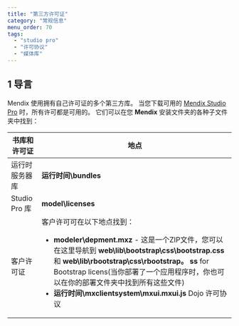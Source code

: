 ```yaml
---
title: "第三方许可证"
category: "常规信息"
menu_order: 70
tags:
  - "studio pro"
  - "许可协议"
  - "媒体库"
---
```


## 1 导言

Mendix 使用拥有自己许可证的多个第三方库。 当您下载可用的 [Mendix Studio Pro](https://marketplace.mendix.com/link/studiopro/) 时，所有许可都是可用的。 它们可以在您 **Mendix** 安装文件夹的各种子文件夹中找到：

| 书库和许可证       | 地点                                     |
| ------------ | -------------------------------------- |
| 运行时服务器库      | **运行时间\bundles**                      |
| Studio Pro 库 | **model\licenses**                    |
| 客户许可证        | 客户许可可在以下地点找到： <ul><li>**modeler\depment.mxz** - 这是一个ZIP文件，您可以在这里导航到 **web\lib\bootstrap\css\bootstrap.css** 和 **web\lib\rbootstrap\css\rbootstrap。 ss** for Bootstrap licens(当你部署了一个应用程序时，你也可以在你的部署文件夹中找到所有这些文件)</li><li>**运行时间\mxclientsystem\mxui.mxui.js** Dojo 许可协议</li></ul> |



